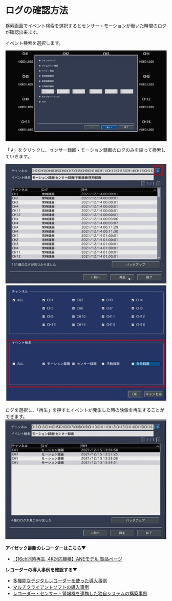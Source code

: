 # ログの確認方法

検索画面でイベント検索を選択するとセンサー・モーションが働いた時間のログが確認出来ます。

イベント検索を選択します。

![](./images/event-log/002.jpg) 

「↲」をクリックし、センサー録画・モーション録画のログのみを絞って検索していきます。

![](./images/event-log/003.jpg)
![](./images/event-log/001.jpg)

ログを選択し、「再生」を押すとイベントが発生した時の映像を再生することができます。
![](./images/event-log/004.jpg) 

**アイゼック最新のレコーダーはこちら▼**
- [【16ch同時再生, 4K対応機種】ANEモデル 製品ページ](https://isecj.jp/recorder/recorder-ane)

**レコーダーの導入事例を確認する▼**
- [多機能なデジタルレコーダーを使った導入事例](https://isecj.jp/case/security-enhancement)
- [マルチクライアントソフトの導入事例](https://isecj.jp/case/netcafe-camera)
- [レコーダー・センサー・警報機を連携した独自システムの構築事例](https://isecj.jp/case/system-design)
